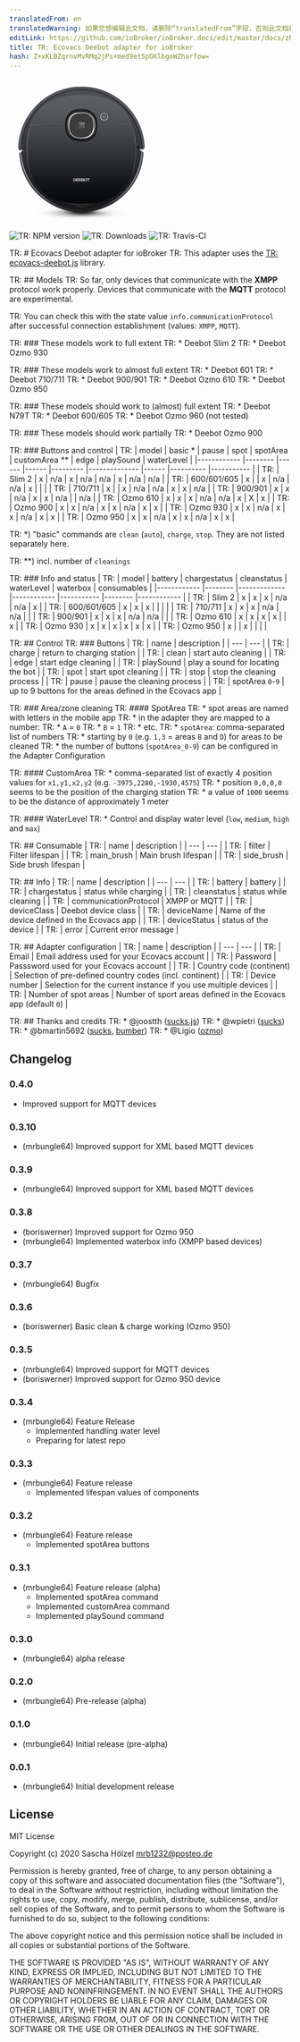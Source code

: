 ```yaml
---
translatedFrom: en
translatedWarning: 如果您想编辑此文档，请删除“translatedFrom”字段，否则此文档将再次自动翻译
editLink: https://github.com/ioBroker/ioBroker.docs/edit/master/docs/zh-cn/adapterref/iobroker.ecovacs-deebot/README.md
title: TR: Ecovacs Deebot adapter for ioBroker
hash: Z+xKLBZqrnvMvRMq2jPs+med9etSpGKlbgoWZharfow=
---
```

![TR: Logo](../../../en/adapterref/iobroker.ecovacs-deebot/admin/ecovacs-deebot.png)

![TR: NPM version](http://img.shields.io/npm/v/iobroker.ecovacs-deebot.svg)
![TR: Downloads](https://img.shields.io/npm/dm/iobroker.ecovacs-deebot.svg)
![TR: Travis-CI](https://travis-ci.org/mrbungle64/ioBroker.ecovacs-deebot.svg?branch=master)

TR: # Ecovacs Deebot adapter for ioBroker
TR: This adapter uses the [TR: ecovacs-deebot.js](https://github.com/mrbungle64/ecovacs-deebot.js) library.

TR: ## Models
TR: So far, only devices that communicate with the **XMPP** protocol work properly.
Devices that communicate with the **MQTT** protocol are experimental.

TR: You can check this with the state value `info.communicationProtocol` after successful connection establishment (values: `XMPP`, `MQTT`).

TR: ### These models work to full extent
TR: * Deebot Slim 2
TR: * Deebot Ozmo 930

TR: ### These models work to almost full extent
TR: * Deebot 601
TR: * Deebot 710/711
TR: * Deebot 900/901
TR: * Deebot Ozmo 610
TR: * Deebot Ozmo 950

TR: ### These models should work to (almost) full extent
TR: * Deebot N79T
TR: * Deebot 600/605
TR: * Deebot Ozmo 960 (not tested)

TR: ### These models should work partially
TR: * Deebot Ozmo 900

TR: ### Buttons and control
| TR: | model    | basic * | pause | spot | spotArea | customArea ** | edge | playSound | waterLevel |
|------------ |-------- |------ |------ |--------- |-------------- |------ |---------- |----------- |
| TR: | Slim 2      |   x     |  n/a  |   x   |   n/a    |     n/a       |   x   |    n/a    |    n/a     |
| TR: | 600/601/605 |   x     |       |   x   |   n/a    |     n/a       |   x   |           |            |
| TR: | 710/711     |   x     |       |   x   |   n/a    |     n/a       |   x   |     x     |    n/a     |
| TR: | 900/901     |   x     |   x   |  n/a  |    x     |      x        |  n/a  |           |    n/a     |
| TR: | Ozmo 610    |   x     |   x   |   x   |   n/a    |     n/a       |   x   |     X     |     x      |
| TR: | Ozmo 900    |   x     |   x   |  n/a  |    x     |      x        |  n/a  |     x     |     x      |
| TR: | Ozmo 930    |   x     |   x   |  n/a  |    x     |      x        |  n/a  |     x     |     x      |
| TR: | Ozmo 950    |   x     |   x   |  n/a  |    x     |      x        |  n/a  |     x     |     x      |

TR: *) "basic" commands are `clean` (`auto`), `charge`, `stop`. They are not listed separately here.

TR: **) incl. number of `cleanings`

TR: ### Info and status
| TR: | model       | battery | chargestatus | cleanstatus | waterLevel | waterbox | consumables |
|------------ |-------- |------------- |------------ |----------- |--------  |------------ |
| TR: | Slim 2      |    x    |      x       |      x      |     n/a    |    n/a   |      x      |
| TR: | 600/601/605 |    x    |      x       |      x      |            |          |             |
| TR: | 710/711     |    x    |      x       |      x      |     n/a    |    n/a   |             |
| TR: | 900/901     |    x    |      x       |      x      |     n/a    |    n/a   |             |
| TR: | Ozmo 610    |    x    |      x       |      x      |      x     |          |      x      |
| TR: | Ozmo 930    |    x    |      x       |      x      |      x     |     x    |      x      |
| TR: | Ozmo 950    |    x    |              |      x      |            |          |             |

TR: ## Control
TR: ### Buttons
| TR: | name | description |
| --- | --- |
| TR: | charge | return to charging station |
| TR: | clean | start auto cleaning |
| TR: | edge | start edge cleaning |
| TR: | playSound | play a sound for locating the bot |
| TR: | spot | start spot cleaning |
| TR: | stop | stop the cleaning process |
| TR: | pause | pause the cleaning process |
| TR: | spotArea `0`-`9` | up to 9 buttons for the areas defined in the Ecovacs app |

TR: ### Area/zone cleaning
TR: #### SpotArea
TR: * spot areas are named with letters in the mobile app
TR:     * in the adapter they are mapped to a number:
TR:         * `A` = `0`
TR:         * `B` = `1`
TR:         * etc.
TR: * `spotArea`: comma-separated list of numbers
TR:     * starting by `0` (e.g. `1,3` = areas `B` and `D`) for areas to be cleaned
TR: * the number of buttons (`spotArea_0-9`) can be configured in the Adapter Configuration

TR: #### CustomArea
TR: * comma-separated list of exactly 4 position values for `x1,y1,x2,y2` (e.g. `-3975,2280,-1930,4575`)
TR:     * position `0,0,0,0` seems to be the position of the charging station
TR:     * a value of `1000` seems to be the distance of approximately 1 meter

TR: #### WaterLevel
TR: * Control and display water level (`low`, `medium`, `high` and `max`)

TR: ## Consumable
| TR: | name | description |
| --- | --- |
| TR: | filter | Filter lifespan |
| TR: | main_brush | Main brush lifespan |
| TR: | side_brush | Side brush lifespan |

TR: ## Info
| TR: | name | description |
| --- | --- |
| TR: | battery | battery |
| TR: | chargestatus | status while charging |
| TR: | cleanstatus | status while cleaning |
| TR: | communicationProtocol | XMPP or MQTT |
| TR: | deviceClass | Deebot device class |
| TR: | deviceName | Name of the device defined in the Ecovacs app |
| TR: | deviceStatus | status of the device |
| TR: | error | Current error message |

TR: ## Adapter configuration
| TR: | name | description |
| --- | --- |
| TR: | Email | Email address used for your Ecovacs account |
| TR: | Password | Passsword used for your Ecovacs account |
| TR: | Country code (continent) | Selection of pre-defined country codes (incl. continent) |
| TR: | Device number | Selection for the current instance if you use multiple devices |
| TR: | Number of spot areas | Number of sport areas defined in the Ecovacs app (default `0`) |

TR: ## Thanks and credits
TR: * @joostth ([sucks.js](https://github.com/joostth/sucks.js))
TR: * @wpietri ([sucks](https://github.com/wpietri/sucks))
TR: * @bmartin5692 ([sucks](https://github.com/bmartin5692/sucks), [bumber](https://github.com/bmartin5692/bumper))
TR: * @Ligio ([ozmo](https://github.com/Ligio/ozmo))

## Changelog

### 0.4.0
   * Improved support for MQTT devices

### 0.3.10
   * (mrbungle64) Improved support for XML based MQTT devices
   
### 0.3.9
   * (mrbungle64) Improved support for XML based MQTT devices

### 0.3.8
   * (boriswerner) Improved support for Ozmo 950
   * (mrbungle64) Implemented waterbox info (XMPP based devices)

### 0.3.7
   * (mrbungle64) Bugfix
   
### 0.3.6
   * (boriswerner) Basic clean & charge working (Ozmo 950)

### 0.3.5
   * (mrbungle64) Improved support for MQTT devices
   * (boriswerner) Improved support for Ozmo 950 device

### 0.3.4
* (mrbungle64) Feature Release
   * Implemented handling water level
   * Preparing for latest repo

### 0.3.3
* (mrbungle64) Feature release
   * Implemented lifespan values of components
   
### 0.3.2
* (mrbungle64) Feature release
   * Implemented spotArea buttons
   
### 0.3.1
* (mrbungle64) Feature release (alpha)
   * Implemented spotArea command
   * Implemented customArea command
   * Implemented playSound command
   
### 0.3.0
* (mrbungle64) alpha release

### 0.2.0
* (mrbungle64) Pre-release (alpha)

### 0.1.0
* (mrbungle64) Initial release (pre-alpha)

### 0.0.1
* (mrbungle64) Initial development release

## License
MIT License

Copyright (c) 2020 Sascha Hölzel <mrb1232@posteo.de>

Permission is hereby granted, free of charge, to any person obtaining a copy
of this software and associated documentation files (the "Software"), to deal
in the Software without restriction, including without limitation the rights
to use, copy, modify, merge, publish, distribute, sublicense, and/or sell
copies of the Software, and to permit persons to whom the Software is
furnished to do so, subject to the following conditions:

The above copyright notice and this permission notice shall be included in all
copies or substantial portions of the Software.

THE SOFTWARE IS PROVIDED "AS IS", WITHOUT WARRANTY OF ANY KIND, EXPRESS OR
IMPLIED, INCLUDING BUT NOT LIMITED TO THE WARRANTIES OF MERCHANTABILITY,
FITNESS FOR A PARTICULAR PURPOSE AND NONINFRINGEMENT. IN NO EVENT SHALL THE
AUTHORS OR COPYRIGHT HOLDERS BE LIABLE FOR ANY CLAIM, DAMAGES OR OTHER
LIABILITY, WHETHER IN AN ACTION OF CONTRACT, TORT OR OTHERWISE, ARISING FROM,
OUT OF OR IN CONNECTION WITH THE SOFTWARE OR THE USE OR OTHER DEALINGS IN THE
SOFTWARE.
